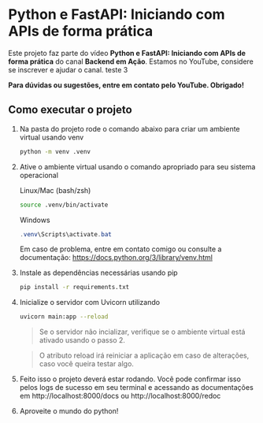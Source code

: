 # Python e FastAPI: Iniciando com APIs de forma prática

Este projeto faz parte do vídeo **Python e FastAPI: Iniciando com APIs de forma prática** do canal **Backend em Ação**. Estamos no YouTube, considere se inscrever e ajudar o canal. teste 3

**Para dúvidas ou sugestões, entre em contato pelo YouTube. Obrigado!**


## Como executar o projeto

1. Na pasta do projeto rode o comando abaixo para criar um ambiente virtual usando venv
    ```bash
    python -m venv .venv
    ```

2. Ative o ambiente virtual usando o comando apropriado para seu sistema operacional

    Linux/Mac (bash/zsh)
    ```bash
    source .venv/bin/activate
    ```

    Windows
    ```powershell
    .venv\Scripts\activate.bat
    ```

    Em caso de problema, entre em contato comigo ou consulte a documentação: https://docs.python.org/3/library/venv.html

3. Instale as dependências necessárias usando pip
    ```bash
    pip install -r requirements.txt
    ```

4. Inicialize o servidor com Uvicorn utilizando

    ```bash
    uvicorn main:app --reload
    ```

    > Se o servidor não incializar, verifique se o ambiente virtual está ativado usando o passo 2.

    > O atributo reload irá reiniciar a aplicação em caso de alterações, caso você queira testar algo.

5. Feito isso o projeto deverá estar rodando. Você pode confirmar isso pelos logs de sucesso em seu terminal e acessando as documentações em http://localhost:8000/docs ou http://localhost:8000/redoc

6. Aproveite o mundo do python!
